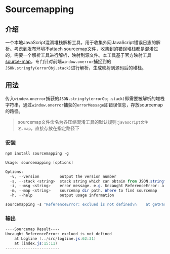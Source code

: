 # Sourcemapping

## 介绍

一个本地JavaScript混淆堆栈解析工具，用于收集外网JavaScript错误日志的解析。考虑到发布环境不attach sourcemap文件，收集到的错误堆栈都是混淆过的，需要一个解析工具进行解析，映射到源文件。本工具基于官方映射工具[source-map](https://github.com/mozilla/source-map)，专门针对前端`window.onerror`捕捉到的`JSON.stringfy(errorObj.stack)`进行解析，生成映射到源码后的堆栈。

## 用法

传入`window.onerror`捕获的`JSON.stringfy(errorObj.stack)`即需要被解析的堆栈字符串，通过`window.onerror`捕获的`errorMessage`即错误信息，存放sourcemap的路径。

> sourcemap文件命名为各压缩混淆工具的默认规则:`javascript文件名.map`，直接存放在指定路径下

### 安装

```powershell
npm install sourcemapping -g
```

```powershell
Usage: sourcemapping [options]

Options:
  -v, --version         output the version number
  -s, --stack <string>  stack string which can obtain from JSON.stringfy(Error.stack)
  -i, --msg <string>    error message. e.g. Uncaught ReferenceError: a is not defined
  -m, --map <string>    sourcemap dir path. Where to find sourcemap
  -h, --help            output usage information

sourcemapping -s "ReferenceError: exclued is not defined\n    at getParameterByName (http://localhost:7777/aabbcc/logline.min.js:1:9827)\n    at http://localhost:7777/aabbcc/index.js:15:11" -i "Uncaught ReferenceError: exclued is not defined" -m "./test"
```

### 输出

```powershell
----Sourcemap Result----
Uncaught ReferenceError: exclued is not defined
    at Logline (../src/logline.js:62:31)
    at (index.js:15:11)
------------------------
```
